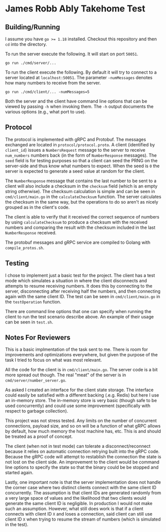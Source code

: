 # James Robb Ably Takehome Test

## Building/Running

I assume you have `go >= 1.18` installed. Checkout this repository and then `cd` into the directory.

To run the server execute the following. It will start on port `50051`.

    go run ./cmd/server/...

To run the client execute the following. By default it will try to connect to a server located at `localhost:50051`. The parameter `-numMessages` denotes how many numbers to receive from the server.

    go run ./cmd/client/... -numMessages=5

Both the server and the client have command line options that can be viewed by passing `-h` when invoking them. The `-h` output documents the various options (e.g., what port to use).

## Protocol

The protocol is implemented with gRPC and Protobuf. The messages exchanged are located in `protocol/protocol.proto`. A client (identified by `client_id`) issues a `NumbersRequest` message to the server to receive `num_numbers` numbers back (in the form of `NumberResponse` messages). The `seed` field is for testing purposes so that a client can seed the PRNG on the server-side and thus know what numbers to expect. When the seed is `0` the server is expected to generate a seed value at random for the client.

The `NumberResponse` message that contains the last number to be sent to a client will also include a checksum in the `checksum` field (which is an empty string otherwise). The checksum calculation is simple and can be seen in `cmd/client/main.go` in the `calculateChecksum` function. The server calculates the checksum in the same way, but the operations to do so aren't as nicely grouped as in the client's code.

The client is able to verify that it received the correct sequence of numbers by using `calculateChecksum` to produce a checksum with the received numbers and comparing the result with the checksum included in the last `NumberResponse` received.

The protobuf messages and gRPC service are compiled to Golang with `compile_protos.sh`.


## Testing

I chose to implement just a basic test for the project. The client has a test mode which simulates a situation in where the client disconnects and attempts to resume receiving numbers. It does this by connecting to the server, disconnecting after receiving half the numbers, and then connecting again with the same client ID. The test can be seen in `cmd/client/main.go` in the `testOperation` function.

There are command line options that one can specify when running the client to run the test scenario describe above. An example of their usage can be seen in `test.sh`.

## Notes For Reviewers

This is a basic implmentation of the task sent to me. There is room for improvements and optimizations everywhere, but given the purpose of the task I tried to focus on what was most relevant.

All the code for the client is in `cmd/client/main.go`. The server code is a bit more spread out though. The real "meat" of the server is in `cmd/server/number_server.go`.

As asked I created an interface for the client state storage. The interface could easily be satisfied with a different backing (.e.g. Redis) but here I use an in-memory store. The in-memory store is very basic (though safe to be used concurrently) and could use some improvement (specifically with respect to garbage collection).

This project was not stress tested. Any limits on the number of concurrent connections, payload size, and so on will be a function of what gRPC allows by default, how much memory the host machine has, etc. This is and should be treated as a proof of concept.

The client (when not in test mode) can tolerate a disconnect/reconnect because it relies on automatic connection retrying built into the gRPC code. Because the gRPC code will attempt to restablish the connection the state is not lost on the client side. An improvement to the client would be command line options to specify the state so that the binary could be be stopped and started again.

Lastly, one important note is that the server implementation does not handle the corner case where two distinct clients connect with the same client ID concurrently. The assumption is that client IDs are generated randomly from a very large space of values and the likelihood that two clients would generate the same client ID is negligible. In production I would not make such an assumption. However, what still does work is that if a client connects with client ID `X` and loses a connection, said client can still use client ID `X` when trying to resume the stream of numbers (which is simulated in the test).